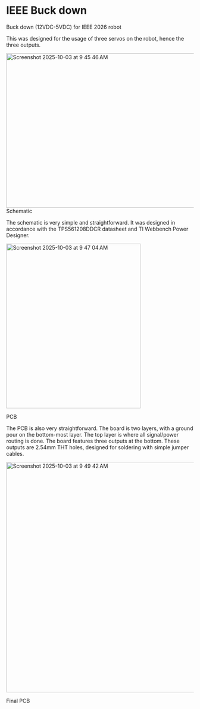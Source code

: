 # IEEE Buck down
Buck down (12VDC-5VDC) for IEEE 2026 robot

This was designed for the usage of three servos on the robot, hence the three outputs.


<img width="957" height="414" alt="Screenshot 2025-10-03 at 9 45 46 AM" src="https://github.com/user-attachments/assets/312db903-2d77-4fac-aeb5-5799b6c522ef" />
Schematic


The schematic is very simple and straightforward. It was designed in accordance with the TPS561208DDCR datasheet and TI Webbench Power Designer.


<img width="361" height="441" alt="Screenshot 2025-10-03 at 9 47 04 AM" src="https://github.com/user-attachments/assets/c0d1f2bb-2cf8-4f53-9e00-cdc02e4571f5" />

 PCB

The PCB is also very straightforward. The board is two layers, with a ground pour on the bottom-most layer. The top layer is where all signal/power routing is done. The board features three outputs at the bottom. These outputs are 2.54mm THT holes, designed for soldering with simple jumper cables.


<img width="575" height="617" alt="Screenshot 2025-10-03 at 9 49 42 AM" src="https://github.com/user-attachments/assets/488b8db4-571f-4ebc-9809-46fc4279437f" />

Final PCB

